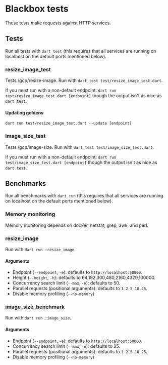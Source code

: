 # Blackbox tests

These tests make requests against HTTP services.

## Tests

Run all tests with `dart test` 
(this requires that all services are running on localhost on the default ports mentioned below).

### resize_image_test

Tests /gcp/resize-image. Run with `dart test test/resize_image_test.dart`.

If you must run with a non-default endpoint: `dart run test/resize_image_test.dart [endpoint]` though the output
isn't as nice as `dart test`.

#### Updating goldens

`dart run test/resize_image_test.dart --update [endpoint]`

### image_size_test

Tests /gcp/image-size. Run with `dart test test/image_size_test.dart`.

If you must run with a non-default endpoint: `dart run test/image_size_test.dart [endpoint]` though the output
isn't as nice as `dart test`.

## Benchmarks

Run all benchmarks with `dart run`
(this requires that all services are running on localhost on the default ports mentioned below).

### Memory monitoring

Memory monitoring depends on docker, netstat, grep, awk, and perl.

### resize_image

Run with `dart run :resize_image`.

#### Arguments

* Endpoint (`--endpoint`, `-e`): defaults to `http://localhost:50000`.
* Height (`--height`, `-h`): defaults to 64,192,300,480,2160,4320,100000.
* Concurrency search limit (`--max`, `-n`): defaults to 50.
* Parallel requests (positional arguments): defaults to `1 2 5 10 25`.
* Disable memory profiling (`--no-memory`)

### image_size_benchmark

Run with `dart run :image_size`.

#### Arguments

* Endpoint (`--endpoint`, `-e`): defaults to `http://localhost:50000`.
* Concurrency search limit (`--max`, `-n`): defaults to 25.
* Parallel requests (positional arguments): defaults to `1 2 5 10 25`.
* Disable memory profiling (`--no-memory`)
